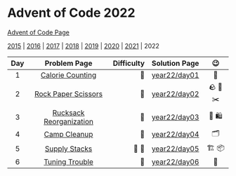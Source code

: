 # Advent of Code 2022

[Advent of Code Page](https://adventofcode.com/2022)

[2015](/year15) | [2016](/year16) | [2017](/year17) | [2018](/year18) | [2019](/year19) | [2020](/year20) | [2021](/year21) | 2022

| Day |                      Problem Page                       | Difficulty |       Solution Page       |               :wink:               |
|:--:|:-------------------------------------------------------:| ---: |:-------------------------:|:----------------------------------:|
|  1 | [Calorie Counting](https://adventofcode.com/2022/day/1) | :star2: | [year22/day01](/year22/day01) |               :cake:               |
|  2 | [Rock Paper Scissors](https://adventofcode.com/2022/day/2) | :star2: | [year22/day02](/year22/day02) | :rock: :page_with_curl: :scissors: |
|  3  | [Rucksack Reorganization](https://adventofcode.com/2022/day/3) | :star2: | [year22/day03](/year22/day03) | :handbag: :shopping: |
|  4  | [Camp Cleanup](https://adventofcode.com/2022/day/4) | :star2: | [year22/day04](/year22/day04) | :card_index_dividers: |
|  5  | [Supply Stacks](https://adventofcode.com/2022/day/5) | :slightly_frowning_face: :slightly_frowning_face: | [year22/day05](/year22/day05) | :building_construction: :package: |
|  6  | [Tuning Trouble](https://adventofcode.com/2022/day/6) | :star2: | [year22/day06](/year22/day06) | :bookmark: |


